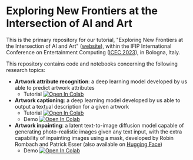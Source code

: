 # Exploring New Frontiers at the Intersection of AI and Art

This is the primary repository for our tutorial, "Exploring New Frontiers at the Intersection of AI and Art" ([website](https://sites.google.com/view/aiarttutorial)), within the IFIP International Conference on Entertainment Computing ([ICEC 2023](https://icec23.cs.unibo.it/)), in Bologna, Italy.

This repository contains code and notebooks concerning the following research topics:
* **Artwork attribute recognition**: a deep learning model developed by us able to predict artwork attributes
  * Tutorial <a target="_blank" href="https://colab.research.google.com/github/gvessio/ai-art-tutorial/blob/main/attribute_recognition/tutorial_prediction.ipynb"><img src="https://colab.research.google.com/assets/colab-badge.svg" alt="Open In Colab"/></a>
* **Artwork captioning**: a deep learning model developed by us able to output a textual description for a given artwork
  * Tutorial <a target="_blank" href="https://colab.research.google.com/github/CILAB-ArtGraph/ai-art-tutorial/blob/main/captioning/vlp_fine_tuning.ipynb"><img src="https://colab.research.google.com/assets/colab-badge.svg" alt="Open In Colab"/></a>
  * Demo <a target="_blank" href="https://colab.research.google.com/github/CILAB-ArtGraph/ai-art-tutorial/blob/main/captioning/demo.ipynb"><img src="https://colab.research.google.com/assets/colab-badge.svg" alt="Open In Colab"/></a>
* **Artwork inpainting**: a latent text-to-image diffusion model capable of generating photo-realistic images given any text input, with the extra capability of inpainting images using a mask, developed by Robin Rombach and Patrick Esser (also available on [Hugging Face](https://huggingface.co/runwayml/stable-diffusion-inpainting))
  * Demo <a target="_blank" href="https://colab.research.google.com/github/CILAB-ArtGraph/ai-art-tutorial/blob/main/inpainting/in_painting_with_stable_diffusion_using_%F0%9F%A7%A8diffusers.ipynb"><img src="https://colab.research.google.com/assets/colab-badge.svg" alt="Open In Colab"/></a>
